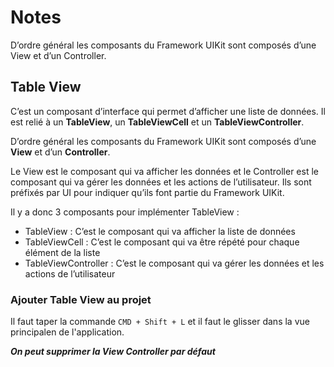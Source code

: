 # Notes

D’ordre général les composants du Framework UIKit sont composés d’une View et d’un Controller.

## Table View

C’est un composant d’interface qui permet d’afficher une liste de données. Il est relié à un **TableView**, un **TableViewCell** et un **TableViewController**.

D’ordre général les composants du Framework UIKit sont composés d’une **View** et d’un **Controller**.

Le View est le composant qui va afficher les données et le Controller est le composant qui va gérer les données et les actions de l’utilisateur. Ils sont préfixés par UI pour indiquer qu’ils font partie du Framework UIKit.

Il y a donc 3 composants pour implémenter TableView :
- TableView : C’est le composant qui va afficher la liste de données
- TableViewCell : C’est le composant qui va être répété pour chaque élément de la liste
- TableViewController : C’est le composant qui va gérer les données et les actions de l’utilisateur

### Ajouter Table View au projet

Il faut taper la commande `CMD + Shift + L` et il faut le glisser dans la vue principalen de l'application. 

***On peut supprimer la View Controller par défaut***
